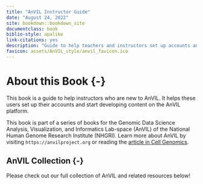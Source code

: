 ```yaml
---
title: "AnVIL Instructor Guide"
date: "August 24, 2022"
site: bookdown::bookdown_site
documentclass: book
biblio-style: apalike
link-citations: yes
description: "Guide to help teachers and instructors set up accounts and use the AnVIL platform for instruction"
favicon: assets/AnVIL_style/anvil_favicon.ico
---
```




# About this Book {-}

This book is a guide to help instructors who are new to AnVIL. It helps these users set up their accounts and start developing content on the AnVIL platform.

This book is part of a series of books for the Genomic Data Science Analysis, Visualization, and Informatics Lab-space (AnVIL) of the National Human Genome Research Institute (NHGRI). Learn more about AnVIL by visiting `https://anvilproject.org` or reading the [article in Cell Genomics](https://www.sciencedirect.com/science/article/pii/S2666979X21001063).

## AnVIL Collection {-}

Please check out our full collection of AnVIL and related resources below!

<table>
<tbody>
  <tr>

  </tr>
</tbody>
</table>
